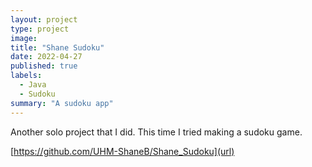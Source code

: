 ```yaml
---
layout: project
type: project
image: 
title: "Shane Sudoku"
date: 2022-04-27
published: true
labels:
  - Java
  - Sudoku
summary: "A sudoku app"
---
```


Another solo project that I did. This time I tried making a sudoku game.

[https://github.com/UHM-ShaneB/Shane_Sudoku](url)
